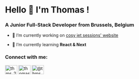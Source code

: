 <h1 align="left">Hello 👋 I'm Thomas !</h1>
<h3 align="left">A Junior Full-Stack Developer from Brussels, Belgium</h3>

- 🔭 I’m currently working on <a href="https://www.youtube.com/@cosyjetsessions" target="blank">cosy jet sessions' website</a>

- 🌱 I’m currently learning **React & Next**

<h3 align="left">Connect with me:</h3>
<p align="left">
<a href="https://twitter.com/ThoGibson" target="blank"><img align="center" src="https://raw.githubusercontent.com/rahuldkjain/github-profile-readme-generator/master/src/images/icons/Social/twitter.svg" alt="thms_25" height="30" width="40" /></a>
<a href="[https://linkedin.com/in/thomas allen](https://www.linkedin.com/in/thomas-allen-martinho/)" target="blank"><img align="center" src="https://raw.githubusercontent.com/rahuldkjain/github-profile-readme-generator/master/src/images/icons/Social/linked-in-alt.svg" alt="thomas allen" height="30" width="40" /></a>
<a href="https://www.instagram.com/thms_allen/" target="blank"><img align="center" src="https://raw.githubusercontent.com/rahuldkjain/github-profile-readme-generator/master/src/images/icons/Social/instagram.svg" alt="@thms_allen" height="30" width="40" /></a>
</p>

